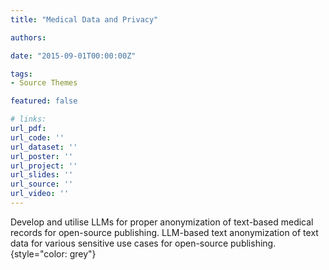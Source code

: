 ```yaml
---
title: "Medical Data and Privacy"

authors:

date: "2015-09-01T00:00:00Z"

tags:
- Source Themes

featured: false

# links:
url_pdf: 
url_code: ''
url_dataset: ''
url_poster: ''
url_project: ''
url_slides: ''
url_source: ''
url_video: ''
---
```

Develop and utilise LLMs for proper anonymization of text-based medical records for open-source publishing.
LLM-based text anonymization of text data for various sensitive use cases for open-source publishing.
{style="color: grey"}
